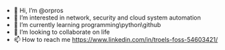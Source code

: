 - 👋 Hi, I’m @orpros
- 👀 I’m interested in network, security and cloud system automation
- 🌱 I’m currently learning programming\python\github
- 💞️ I’m looking to collaborate on life 
- 📫 How to reach me 
https://www.linkedin.com/in/troels-foss-54603421/

<!---
orpros/orpros is a ✨ special ✨ repository because its `README.md` (this file) appears on your GitHub profile.
You can click the Preview link to take a look at your changes.
--->

